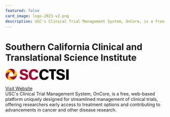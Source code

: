 ```yaml
---
featured: false
card_image: logo-2023-v2.png
description: USC's Clinical Trial Management System, OnCore, is a free, web-based platform uniquely designed for streamlined management of clinical trials, offering researchers early access to treatment options and contributing to advancements in cancer and other disease research.
---
```


# Southern California Clinical and Translational Science Institute
<img src="logo-2023-v2.png" alt="Logo" style="max-width: 200px; height: auto;">

<a href="https://sc-ctsi.org/resources/ctms">Visit Website</a>  
USC's Clinical Trial Management System, OnCore, is a free, web-based platform uniquely designed for streamlined management of clinical trials, offering researchers early access to treatment options and contributing to advancements in cancer and other disease research.
